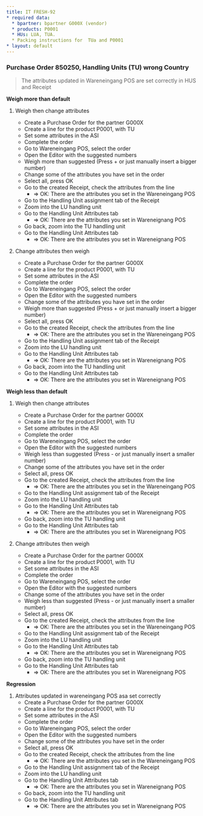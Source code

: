```yaml
---
title: IT FRESH-92
* required data:
  * bpartner: bpartner G000X (vendor)
  * products: P0001
  * HUs: LUA, TUA.
  * Packing instructions for  TUa and P0001
* layout: default
---
```


### Purchase Order 850250, Handling Units (TU) wrong Country
> The attributes updated in Wareneingang POS are set correctly in HUS and Receipt

**Weigh more than default**

1. Weigh then change attributes
	* Create a Purchase Order for the partner G000X
	* Create a line for the product P0001, with TU
	* Set some attributes in the ASI
	* Complete the order
	* Go to Wareneingang POS, select the order
	* Open the Editor with the suggested numbers
	* Weigh more than suggested (Press + or just manually insert a bigger number)
	* Change some of the attributes you have set in the order
	* Select all, press OK
	* Go to the created Receipt, check the attributes from the line
		* => OK: There are the attributes you set in the Wareneingang POS
	* Go to the Handling Unit assignment tab of the Receipt
	* Zoom into the LU handling unit
	* Go to the Handling Unit Attributes tab
	   * => OK: There are the attributes you set in Wareneignang POS
    * Go back, zoom into the TU handling unit
	* Go to the Handling Unit Attributes tab
	   * => OK: There are the attributes you set in Wareneignang POS
	
2. Change attributes then weigh
	* Create a Purchase Order for the partner G000X
	* Create a line for the product P0001, with TU
	* Set some attributes in the ASI
	* Complete the order
	* Go to Wareneingang POS, select the order
	* Open the Editor with the suggested numbers
	* Change some of the attributes you have set in the order
	* Weigh more than suggested (Press + or just manually insert a bigger number)
	* Select all, press OK
	* Go to the created Receipt, check the attributes from the line
		* => OK: There are the attributes you set in the Wareneingang POS
	* Go to the Handling Unit assignment tab of the Receipt
	* Zoom into the LU handling unit
	* Go to the Handling Unit Attributes tab
	   * => OK: There are the attributes you set in Wareneignang POS
    * Go back, zoom into the TU handling unit
	* Go to the Handling Unit Attributes tab
	   * => OK: There are the attributes you set in Wareneignang POS


**Weigh less than default**

1. Weigh then change attributes
	* Create a Purchase Order for the partner G000X
	* Create a line for the product P0001, with TU
	* Set some attributes in the ASI
	* Complete the order
	* Go to Wareneingang POS, select the order
	* Open the Editor with the suggested numbers
	* Weigh less than suggested (Press - or just manually insert a smaller number)
	* Change some of the attributes you have set in the order
	* Select all, press OK
	* Go to the created Receipt, check the attributes from the line
		* => OK: There are the attributes you set in the Wareneingang POS
	* Go to the Handling Unit assignment tab of the Receipt
	* Zoom into the LU handling unit
	* Go to the Handling Unit Attributes tab
	   * => OK: There are the attributes you set in Wareneignang POS
    * Go back, zoom into the TU handling unit
	* Go to the Handling Unit Attributes tab
	   * => OK: There are the attributes you set in Wareneignang POS
	
2. Change attributes then weigh
	* Create a Purchase Order for the partner G000X
	* Create a line for the product P0001, with TU
	* Set some attributes in the ASI
	* Complete the order
	* Go to Wareneingang POS, select the order
	* Open the Editor with the suggested numbers
	* Change some of the attributes you have set in the order
	* Weigh less than suggested (Press - or just manually insert a smaller number)
	* Select all, press OK
	* Go to the created Receipt, check the attributes from the line
		* => OK: There are the attributes you set in the Wareneingang POS
	* Go to the Handling Unit assignment tab of the Receipt
	* Zoom into the LU handling unit
	* Go to the Handling Unit Attributes tab
	   * => OK: There are the attributes you set in Wareneignang POS
    * Go back, zoom into the TU handling unit
	* Go to the Handling Unit Attributes tab
	   * => OK: There are the attributes you set in Wareneignang POS



**Regression**

1. Attributes updated in wareneingang POS asa set correctly
	* Create a Purchase Order for the partner G000X
	* Create a line for the product P0001, with TU
	* Set some attributes in the ASI
	* Complete the order
	* Go to Wareneingang POS, select the order
	* Open the Editor with the suggested numbers
	* Change some of the attributes you have set in the order
	* Select all, press OK
	* Go to the created Receipt, check the attributes from the line
		* => OK: There are the attributes you set in the Wareneingang POS
	* Go to the Handling Unit assignment tab of the Receipt
	* Zoom into the LU handling unit
	* Go to the Handling Unit Attributes tab
	   * => OK: There are the attributes you set in Wareneignang POS
    * Go back, zoom into the TU handling unit
	* Go to the Handling Unit Attributes tab
	   * => OK: There are the attributes you set in Wareneignang POS
	
